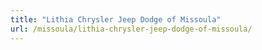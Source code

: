 ```yaml
---
title: "Lithia Chrysler Jeep Dodge of Missoula"
url: /missoula/lithia-chrysler-jeep-dodge-of-missoula/
---
```

